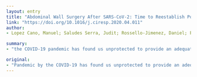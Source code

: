 ```yaml
---
layout: entry
title: "Abdominal Wall Surgery After SARS-CoV-2: Time to Reestablish Postponed Non-essential Procedures?"
link: "https://doi.org/10.1016/j.ciresp.2020.04.011"
author:
- Lopez Cano, Manuel; Saludes Serra, Judit; Rossello-Jimenez, Daniel; Pereira, Jose Antonio; Rodrigues Goncalves, Victor; Garcia Alamino, Josep M.

summary:
- "the COVID-19 pandemic has found us unprotected to provide an adequate and rapid sanitary response. Non-essential (non-priority) surgeries have been postponed. This article offers a technical and non-technical view of reestablishment surgeries from the perspective of abdominal wall surgery. The optimal and proportionate treatment of these non-Priority surgeries can be a problem."

original:
- "Pandemic by the COVID-19 has found us unprotected to provide an adequate and rapid sanitary response. The hospital network of our public health system has provided most of the resources for the treatment of patients affected by the infection. Non-essential (non-priority) surgeries have been postponed. The optimal and proportionate reestablishment of these non-priority surgeries can be a problem. This article offers a technical and non-technical view of reestablishment non-priority surgeries from the perspective of abdominal wall surgery."
---
```


